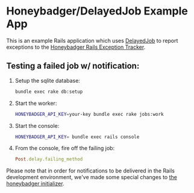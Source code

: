 # Honeybadger/DelayedJob Example App

This is an example Rails application which uses
[DelayedJob](https://github.com/collectiveidea/delayed_job) to report
exceptions to the [Honeybadger Rails Exception
Tracker](https://www.honeybadger.io/).

## Testing a failed job w/ notification:

1. Setup the sqlite database:

    ```sh
    bundle exec rake db:setup
    ```

2. Start the worker:

    ```sh
    HONEYBADGER_API_KEY=your-key bundle exec rake jobs:work
    ```

3. Start the console:

   ```sh
   HONEYBADGER_API_KEY= bundle exec rails console
   ```

4. From the console, fire off the failing job:

    ```ruby
    Post.delay.failing_method
    ```

Please note that in order for notifications to be delivered in the Rails
development environment, we've made some special changes to [the
honeybadger initializer](./config/initializers/honeybadger.rb).
